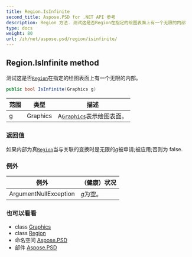 ```yaml
---
title: Region.IsInfinite
second_title: Aspose.PSD for .NET API 参考
description: Region 方法. 测试这是否Region在指定的绘图表面上有一个无限的内部
type: docs
weight: 80
url: /zh/net/aspose.psd/region/isinfinite/
---
```

## Region.IsInfinite method

测试这是否[`Region`](../)在指定的绘图表面上有一个无限的内部。

```csharp
public bool IsInfinite(Graphics g)
```

| 范围 | 类型 | 描述 |
| --- | --- | --- |
| g | Graphics | A[`Graphics`](../../graphics/)表示绘图表面。 |

### 返回值

如果内部为真[`Region`](../)当与关联的变换时是无限的*g*被申请;被应用;否则为 false.

### 例外

| 例外 | （健康）状况 |
| --- | --- |
| ArgumentNullException | *g*为空。 |

### 也可以看看

* class [Graphics](../../graphics/)
* class [Region](../)
* 命名空间 [Aspose.PSD](../../region/)
* 部件 [Aspose.PSD](../../../)


